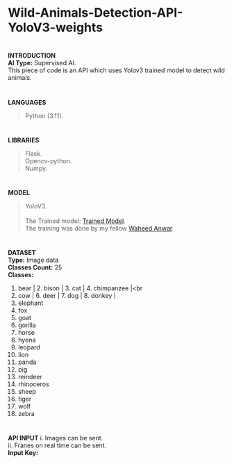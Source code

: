 # Wild-Animals-Detection-API-YoloV3-weights
#
**INTRODUCTION<br>**
**AI Type:** Supervised AI.<br>
This piece of code is an API which uses Yolov3 trained model to detect wild animals.
#
**LANGUAGES**
> Python (3.11).
#
**LIBRARIES**
> Flask.<br>
> Opencv-python.<br>
> Numpy.
#
**MODEL**
> YoloV3.<br><br>
The Trained model: [Trained Model](https://drive.google.com/file/d/1BY4JS460L1WCz6p1UwZW_Un8bHWWXVW_/view?usp=drivesdk).<br>
The training was done by my fellow [Waheed Anwar](https://github.com/Waheed9002/AR-Hiking-App.git).
#
**DATASET**<br>
**Type:** Image data<br>
**Classes Count:** 25<br>
**Classes:**
1. bear | 2. bison | 3. cat | 4. chimpanzee |<br
5. cow  | 6. deer  | 7. dog | 8. donkey     |<br>
9. elephant 
10. fox 
11. goat 
12. gorilla 
13. horse 
14. hyena 
15. leopard 
16. lion 
17. panda 
18. pig 
19. reindeer 
20. rhinoceros 
21. sheep 
22. tiger 
24. wolf 
25. zebra
#
**API INPUT**
i. Images can be sent.<br>
ii. Franes on real time can be sent.<br>
**Input Key:** 

